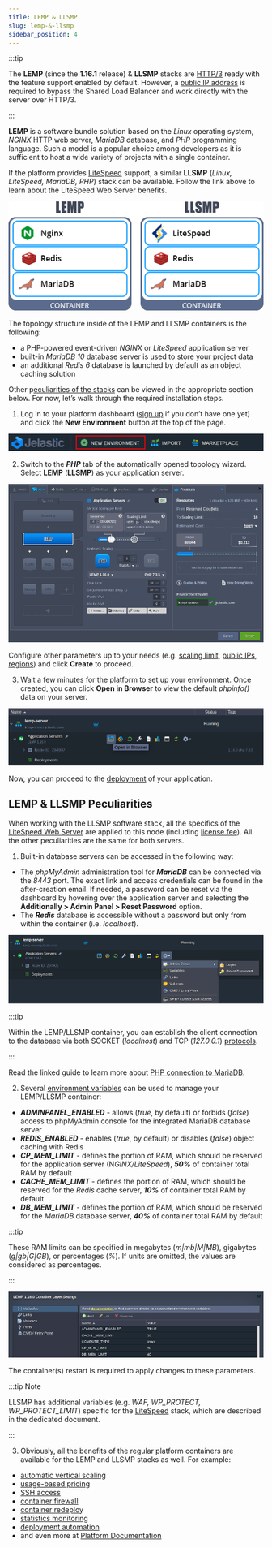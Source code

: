 ```yaml
---
title: LEMP & LLSMP
slug: lemp-&-llsmp
sidebar_position: 4
---
```


<!-- ## LEMP (LLSMP) Application Server -->

:::tip

The **LEMP** (since the **1.16.1** release) & **LLSMP** stacks are [HTTP/3](https://cloudmydc.com/) ready with the feature support enabled by default. However, a [public IP address](https://cloudmydc.com/) is required to bypass the Shared Load Balancer and work directly with the server over HTTP/3.

:::

**LEMP** is a software bundle solution based on the _Linux_ operating system, _NGINX_ HTTP web server, _MariaDB_ database, and _PHP_ programming language. Such a model is a popular choice among developers as it is sufficient to host a wide variety of projects with a single container.

If the platform provides [LiteSpeed](https://cloudmydc.com/) support, a similar **LLSMP** (_Linux, LiteSpeed, MariaDB, PHP_) stack can be available. Follow the link above to learn about the LiteSpeed Web Server benefits.

<div style={{
    display:'flex',
    justifyContent: 'center',
    margin: '0 0 1rem 0'
}}>

![Locale Dropdown](./img/LEMP-LLSMP/01-lemp-llsmp-containers-structure.png)

</div>

The topology structure inside of the LEMP and LLSMP containers is the following:

- a PHP-powered event-driven _NGINX_ or _LiteSpeed_ application server
- built-in _MariaDB 10_ database server is used to store your project data
- an additional _Redis 6_ database is launched by default as an object caching solution

Other p[eculiarities of the stacks](https://cloudmydc.com/) can be viewed in the appropriate section below. For now, let’s walk through the required installation steps.

1. Log in to your platform dashboard ([sign up](https://cloudmydc.com/) if you don’t have one yet) and click the **New Environment** button at the top of the page.

<div style={{
    display:'flex',
    justifyContent: 'center',
    margin: '0 0 1rem 0'
}}>

![Locale Dropdown](./img/LEMP-LLSMP/02-new-environment-button.png)

</div>

2. Switch to the **_PHP_** tab of the automatically opened topology wizard. Select **LEMP** (**LLSMP**) as your application server.

<div style={{
    display:'flex',
    justifyContent: 'center',
    margin: '0 0 1rem 0'
}}>

![Locale Dropdown](./img/LEMP-LLSMP/03-lemp-environment-topology-wizard.png)

</div>

Configure other parameters up to your needs (e.g. [scaling limit](https://cloudmydc.com/), [public IPs](https://cloudmydc.com/), [regions](https://cloudmydc.com/)) and click **Create** to proceed.

3. Wait a few minutes for the platform to set up your environment. Once created, you can click **Open in Browser** to view the default _phpinfo()_ data on your server.

<div style={{
    display:'flex',
    justifyContent: 'center',
    margin: '0 0 1rem 0'
}}>

![Locale Dropdown](./img/LEMP-LLSMP/04-lemp-environment-created.png)

</div>

Now, you can proceed to the [deployment](https://cloudmydc.com/) of your application.

## LEMP & LLSMP Peculiarities

When working with the LLSMP software stack, all the specifics of the [LiteSpeed Web Server](https://cloudmydc.com/) are applied to this node (including [license fee](https://cloudmydc.com/)). All the other peculiarities are the same for both servers.

1. Built-in database servers can be accessed in the following way:

- The _phpMyAdmin_ administration tool for **_MariaDB_** can be connected via the _8443_ port. The exact link and access credentials can be found in the after-creation email. If needed, a password can be reset via the dashboard by hovering over the application server and selecting the **Additionally > Admin Panel > Reset Password** option.
- The **_Redis_** database is accessible without a password but only from within the container (i.e. _localhost_).

<div style={{
    display:'flex',
    justifyContent: 'center',
    margin: '0 0 1rem 0'
}}>

![Locale Dropdown](./img/LEMP-LLSMP/05-lemp-admin-panel-access.png)

</div>

:::tip

Within the LEMP/LLSMP container, you can establish the client connection to the database via both SOCKET (_localhost_) and TCP (_127.0.0.1_) [protocols](https://cloudmydc.com/).

:::

Read the linked guide to learn more about [PHP connection to MariaDB](https://cloudmydc.com/).

2. Several [environment variables](/container/container-configuration/variables) can be used to manage your LEMP/LLSMP container:

- **_ADMINPANEL_ENABLED_** - allows (_true_, by default) or forbids (_false_) access to phpMyAdmin console for the integrated MariaDB database server
- **_REDIS_ENABLED_** - enables (_true_, by default) or disables (_false_) object caching with Redis
- **_CP_MEM_LIMIT_** - defines the portion of RAM, which should be reserved for the application server (N*GINX/LiteSpeed*), **_50%_** of container total RAM by default
- **_CACHE_MEM_LIMIT_** - defines the portion of RAM, which should be reserved for the _Redis_ cache server, **_10%_** of container total RAM by default
- **_DB_MEM_LIMIT_** - defines the portion of RAM, which should be reserved for the _MariaDB_ database server, **_40%_** of container total RAM by default

:::tip

These RAM limits can be specified in megabytes (_m|mb|M|MB_), gigabytes (_g|gb|G|GB_), or percentages (_%_). If units are omitted, the values are considered as percentages.

:::

<div style={{
    display:'flex',
    justifyContent: 'center',
    margin: '0 0 1rem 0'
}}>

![Locale Dropdown](./img/LEMP-LLSMP/06-lemp-environment-variables.png)

</div>

The container(s) restart is required to apply changes to these parameters.

:::tip Note

LLSMP has additional variables (e.g. _WAF, WP_PROTECT, WP_PROTECT_LIMIT_) specific for the [LiteSpeed](https://cloudmydc.com/) stack, which are described in the dedicated document.

:::

3. Obviously, all the benefits of the regular platform containers are available for the LEMP and LLSMP stacks as well. For example:

- [automatic vertical scaling](/application-setting/scaling-and-clustering/automatic-vertical-scaling)
- [usage-based pricing](/account-and-pricing/pricing-model-overview)
- [SSH access](https://cloudmydc.com/)
- [container firewall](/application-setting/external-access-to-applications/container-firewall)
- [container redeploy](/category/container-deployment)
- [statistics monitoring](https://cloudmydc.com/)
- [deployment automation](https://cloudmydc.com/)
- and even more at [Platform Documentation](https://cloudmydc.com/)
